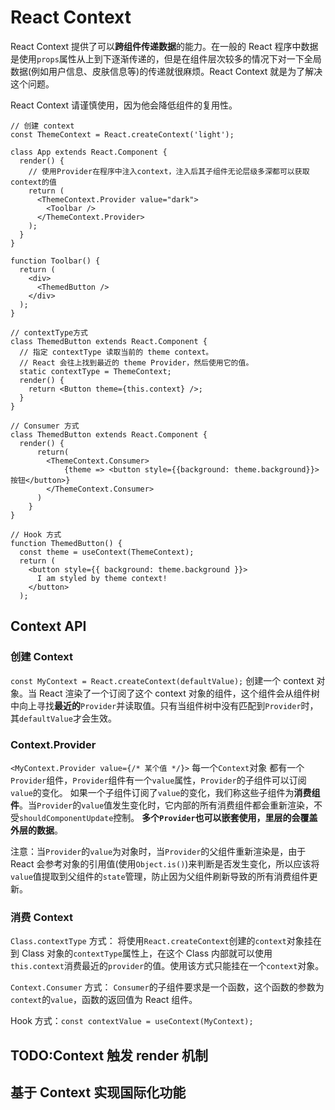 # React Context

React Context 提供了可以**跨组件传递数据**的能力。在一般的 React 程序中数据是使用`props`属性从上到下逐渐传递的，但是在组件层次较多的情况下对一下全局数据(例如用户信息、皮肤信息等)的传递就很麻烦。React Context 就是为了解决这个问题。

React Context 请谨慎使用，因为他会降低组件的复用性。

```JSX
// 创建 context
const ThemeContext = React.createContext('light');

class App extends React.Component {
  render() {
    // 使用Provider在程序中注入context，注入后其子组件无论层级多深都可以获取context的值
    return (
      <ThemeContext.Provider value="dark">
        <Toolbar />
      </ThemeContext.Provider>
    );
  }
}

function Toolbar() {
  return (
    <div>
      <ThemedButton />
    </div>
  );
}

// contextType方式
class ThemedButton extends React.Component {
  // 指定 contextType 读取当前的 theme context。
  // React 会往上找到最近的 theme Provider，然后使用它的值。
  static contextType = ThemeContext;
  render() {
    return <Button theme={this.context} />;
  }
}

// Consumer 方式
class ThemedButton extends React.Component {
  render() {
      return(
        <ThemeContext.Consumer>
            {theme => <button style={{background: theme.background}}>按钮</button>}
        </ThemeContext.Consumer>
      )
    }
}

// Hook 方式
function ThemedButton() {
  const theme = useContext(ThemeContext);
  return (
    <button style={{ background: theme.background }}>
      I am styled by theme context!
    </button>
  );
```

## Context API

### 创建 Context

`const MyContext = React.createContext(defaultValue);`
创建一个 context 对象。当 React 渲染了一个订阅了这个 context 对象的组件，这个组件会从组件树中向上寻找**最近的**`Provider`并读取值。只有当组件树中没有匹配到`Provider`时，其`defaultValue`才会生效。

### Context.Provider

`<MyContext.Provider value={/* 某个值 */}>`
每一个`Context`对象 都有一个`Provider`组件，`Provider`组件有一个`value`属性，`Provider`的子组件可以订阅`value`的变化。
如果一个子组件订阅了`value`的变化，我们称这些子组件为**消费组件**。当`Provider`的`value`值发生变化时，它内部的所有消费组件都会重新渲染，不受`shouldComponentUpdate`控制。
**多个`Provider`也可以嵌套使用，里层的会覆盖外层的数据**。

注意：当`Provider`的`value`为对象时，当`Provider`的父组件重新渲染是，由于 React 会参考对象的引用值(使用`Object.is()`)来判断是否发生变化，所以应该将`value`值提取到父组件的`state`管理，防止因为父组件刷新导致的所有消费组件更新。

### 消费 Context

`Class.contextType` 方式：
将使用`React.createContext`创建的`context`对象挂在到 Class 对象的`contextType`属性上，在这个 Class 内部就可以使用`this.context`消费最近的`provider`的值。使用该方式只能挂在一个`context`对象。

`Context.Consumer` 方式：
`Consumer`的子组件要求是一个函数，这个函数的参数为`context`的`value`，函数的返回值为 React 组件。

Hook 方式：`const contextValue = useContext(MyContext);`

## TODO:Context 触发 render 机制

## 基于 Context 实现国际化功能
